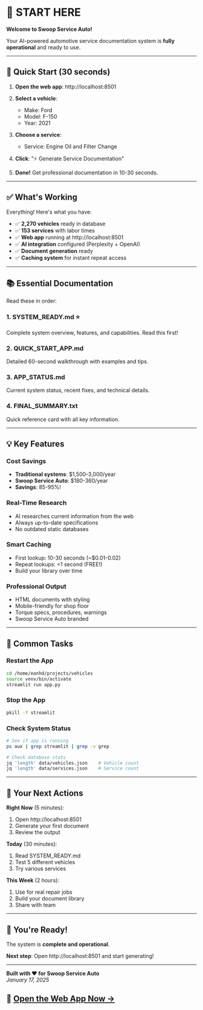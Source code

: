 # 🎯 START HERE

**Welcome to Swoop Service Auto!**

Your AI-powered automotive service documentation system is **fully operational** and ready to use.

---

## 🚀 Quick Start (30 seconds)

1. **Open the web app**: http://localhost:8501

2. **Select a vehicle**:
   - Make: Ford
   - Model: F-150
   - Year: 2021

3. **Choose a service**:
   - Service: Engine Oil and Filter Change

4. **Click**: "⚡ Generate Service Documentation"

5. **Done!** Get professional documentation in 10-30 seconds.

---

## ✅ What's Working

Everything! Here's what you have:

- ✅ **2,270 vehicles** ready in database
- ✅ **153 services** with labor times
- ✅ **Web app** running at http://localhost:8501
- ✅ **AI integration** configured (Perplexity + OpenAI)
- ✅ **Document generation** ready
- ✅ **Caching system** for instant repeat access

---

## 📚 Essential Documentation

Read these in order:

### 1. **SYSTEM_READY.md** ⭐
Complete system overview, features, and capabilities. Read this first!

### 2. **QUICK_START_APP.md**
Detailed 60-second walkthrough with examples and tips.

### 3. **APP_STATUS.md**
Current system status, recent fixes, and technical details.

### 4. **FINAL_SUMMARY.txt**
Quick reference card with all key information.

---

## 💡 Key Features

### Cost Savings
- **Traditional systems**: $1,500-3,000/year
- **Swoop Service Auto**: $180-360/year
- **Savings**: 85-95%!

### Real-Time Research
- AI researches current information from the web
- Always up-to-date specifications
- No outdated static databases

### Smart Caching
- First lookup: 10-30 seconds (~$0.01-0.02)
- Repeat lookups: <1 second (FREE!)
- Build your library over time

### Professional Output
- HTML documents with styling
- Mobile-friendly for shop floor
- Torque specs, procedures, warnings
- Swoop Service Auto branded

---

## 🔧 Common Tasks

### Restart the App
```bash
cd /home/eanhd/projects/vehicles
source venv/bin/activate
streamlit run app.py
```

### Stop the App
```bash
pkill -f streamlit
```

### Check System Status
```bash
# See if app is running
ps aux | grep streamlit | grep -v grep

# Check database stats
jq 'length' data/vehicles.json    # Vehicle count
jq 'length' data/services.json    # Service count
```

---

## 🎯 Your Next Actions

**Right Now** (5 minutes):
1. Open http://localhost:8501
2. Generate your first document
3. Review the output

**Today** (30 minutes):
1. Read SYSTEM_READY.md
2. Test 5 different vehicles
3. Try various services

**This Week** (2 hours):
1. Use for real repair jobs
2. Build your document library
3. Share with team

---

## 🎉 You're Ready!

The system is **complete and operational**.

**Next step**: Open http://localhost:8501 and start generating!

---

**Built with ❤️ for Swoop Service Auto**  
*January 17, 2025*

## 🚀 [Open the Web App Now →](http://localhost:8501)
